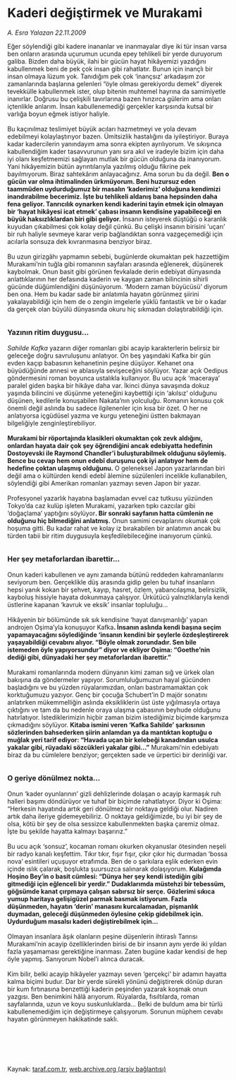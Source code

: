 # Kaderi değiştirmek ve Murakami

*A. Esra Yalazan 22.11.2009*

<div class="taraf_structure_2col_1zq">
<div class="margen_n">



 <p>Eğer söylendiği gibi kadere inananlar ve inanmayalar diye iki tür insan varsa ben onların arasında uçurumun ucunda epey tehlikeli bir yerde duruyorum galiba. Bizden daha büyük, ilahi bir gücün hayat hikâyemizi yazdığını kabullenmek beni de pek çok insan gibi rahatlatır. Bunun için inançlı bir insan olmaya lüzum yok. Tanıdığım pek çok ‘inançsız’ arkadaşım zor zamanlarında başlarına gelenleri “öyle olması gerekiyordu demek” diyerek tevekkülle kabullenmek ister, olup bitenin muhtemel hayrına da samimiyetle inanırlar. Doğrusu bu çelişkili tavırlarına bazen hınzırca gülerim ama onları içtenlikle anlarım. İnsan kabullenemediği gerçekler karşısında kutsal bir varlığa boyun eğmek istiyor haliyle. <br/><br/>Bu kaçınılmaz teslimiyet büyük acıları hazmetmeyi ve yola devam edebilmeyi kolaylaştırıyor bazen. Ümitsizlik hastalığını da iyileştiriyor. Buraya kadar kadercilerin yanındayım ama sonra ekipten ayrılıyorum. Ve sıkışınca kabullendiğim kader tasavvurunun yanı sıra akıl ve iradeyle bizim için daha iyi olanı keşfetmemizi sağlayan mutlak bir gücün olduğuna da inanıyorum. Yani hikâyemizin bütün ayrıntılarıyla yazılmış olduğu fikrine pek bayılmıyorum. Biraz sahtekârım anlayacağınız. Ama sorun bu da değil. <b>Ben o gücün var olma ihtimalinden ürkmüyorum. Beni huzursuz eden taammüden uydurduğumuz bir masalın ‘kaderimiz’ olduğuna kendimizi inandırabilme becerimiz. İşte bu tehlikeli aldanış bana hepsinden daha fena geliyor. Tanrıcılık oynarken kendi kaderini tayin etmek için olmayan bir ‘hayat hikâyesi icat etmek’ çabası insanın kendisine yapabileceği en büyük haksızlıklardan biri gibi geliyor.</b> İnsanın isteyerek düştüğü o karanlık kuyudan çıkabilmesi çok kolay değil çünkü. Bu çelişki insanın birisini ‘uçarı’ bir ruh haliyle sevmeye karar verip bağlandıktan sonra vazgeçemediği için acılarla sonsuza dek kıvranmasına benziyor biraz. <br/><br/>Bu uzun girizgâhı yapmamın sebebi, bugünlerde okumaktan pek hazzettiğim Murakami’nin tuğla gibi romanının sayfaları arasında eğlenerek, düşünerek kaybolmak. Onun basit gibi görünen fevkalade derin edebiyat dünyasında anlattıklarının her defasında kaderin ve kaygan zaman bilincinin sihirli gücünde düğümlendiğini düşünüyorum. ‘Modern zaman büyücüsü’ diyorum ben ona. Hem bu kadar sade bir anlatımla hayatın görünmez şiirini yakalayabildiği için hem de o zengin imgelerle yüklü fantastik ve bir o kadar da gerçek olan büyülü dünyasında okuru hiç sıkmadan dolaştırabildiği için. <b><br/><br/><br/><font size="3">Yazının ritim duygusu...</font></b><i> <br/><br/>Sahilde Kafka</i> yazarın diğer romanları gibi acayip karakterlerin belirsiz bir geleceğe doğru savruluşunu anlatıyor. On beş yaşındaki Kafka bir gün evden kaçıp babasının kehanetinin peşine düşüyor. Kehanet ona büyüdüğünde annesi ve ablasıyla sevişeceğini söylüyor. Yazar açık Oedipus göndermesini roman boyunca ustalıkla kullanıyor. Bu ucu açık ‘maceraya’ paralel giden başka bir hikâye daha var. İkinci dünya savaşında dokuz yaşında bilincini ve düşünme yeteneğini kaybettiği için ‘akılsız’ olduğunu düşünen, kedilerle konuşabilen Nakata’nın yolculuğu. Romanın konusu çok önemli değil aslında bu sadece ilgilenenler için kısa bir özet. O her ne anlatıyorsa içgüdüsel yazma ve kurgu yeteneğini üstten bakmayan bilgeliğiyle zenginleştirebiliyor. <b><br/><br/>Murakami bir röportajında klasikleri okumaktan çok zevk aldığını, onlardan hayata dair çok şey öğrendiğini ancak edebiyatta hedefinin Dostoyevski ile Raymond Chandler’i buluşturabilmek olduğunu söylemiş. Bence bu cevap hem onun edebî duruşunu çok iyi anlatıyor hem de hedefine çoktan ulaşmış olduğunu.</b> O geleneksel Japon yazarlarından biri değil ama o kültürden kendi edebî âlemine süzülenleri incelikle kullanabilen, söylendiği gibi Amerikan romanları yazmayı seven Japon bir yazar. <br/><br/>Profesyonel yazarlık hayatına başlamadan evvel caz tutkusu yüzünden Tokyo’da caz kulüp işleten Murakami, yazarken tıpkı cazcılar gibi ‘doğaçlama’ yaptığını söylüyor<b>. Bir sonraki sayfanın hatta cümlenin ne olduğunu hiç bilmediğini anlatmış.</b> Onun samimi cevaplarını okumak çok hoşuma gitti. Bu kadar rahat ve kolay iz bırakabilen bir anlatımın ancak bu türden tabii bir ritim duygusuyla keşfedilebileceğine inanıyorum çünkü.<b> <br/><br/><br/><font size="3">Her şey metaforlardan ibarettir...</font></b> <br/><br/>Onun kaderi kabullenen ve aynı zamanda bütünü reddeden kahramanlarını seviyorum ben. Gerçeklikle düş arasında gidip gelen bu tuhaf insanların hepsi yanık kokan bir şehvet, kayıp, hasret, özlem, yabancılaşma, belirsizlik, kayboluş hissiyle hayata dokunmaya çalışıyor. Ürkütücü yalnızlıklarıyla kendi üstlerine kapanan ‘kavruk ve eksik’ insanlar topluluğu... <br/><br/>Hikâyenin bir bölümünde sık sık kendisine ‘hayat danışmanlığı’ yapan androjen Oşima’yla konuşuyor Kafka<b>. İnsanın aslında kendi başına seçim yapamayacağını söylediğinde ‘insanın kendini bir şeylerle özdeşleştirerek yaşayabildiği cevabını alıyor. “Böyle olmak zorundadır. Sen bile istemeden öyle yapıyorsundur” diyor ve ekliyor Oşima: “Goethe’nin dediği gibi, dünyadaki her şey metaforlardan ibarettir.” </b><br/><br/>Murakami romanlarında modern dünyanın kimi zaman sığ ve ürkek olan bakışına da göndermeler yapıyor. Sorumluluğumuzun hayal gücünden başladığını ve bu yüzden rüyalarımızdan, onları bastıramamaktan çok korktuğumuzu yazıyor. Genç bir çocuğa Schubert’in D majör sonatını anlatırken mükemmelliğin aslında eksikliklerin üst üste yığılmasıyla ortaya çıktığını ve tam da bu nedenle oraya ulaşma çabasının beyhude olduğunu hatırlatıyor. İstediklerimizin hiçbir zaman bizim istediğimiz biçimde karşımıza çıkmadığını söylüyor. <b>Kitaba ismini veren ‘Kafka Sahilde’ şarkısının sözlerinden bahsederken şiirin anlamdan ya da mantıktan koptuğu o muğlak yeri tarif ediyor: “Havada uçan bir kelebeği kanadından usulca yakalar gibi, rüyadaki sözcükleri yakalar gibi...”</b> Murakami’nin edebiyatı biraz da bu cümlelere benziyor; gerçekten sade ve ürpertici bir derinliği var.<b> <br/><br/><br/><font size="3">O geriye dönülmez nokta...</font></b> <br/><br/>Onun ‘kader oyunlarının’ gizli dehlizlerinde dolaşan o acayip karmaşık ruh halleri başımı döndürüyor ve tuhaf bir biçimde rahatlatıyor. Diyor ki Oşima: “Herkesin hayatında artık geri dönülmez bir noktaya geldiği olur. Nadiren artık daha ileriye gidemeyebiliriz. O noktaya geldiğimizde, bu iyi bir şey de olsa, kötü bir şey de olsa sessizce kabullenmekten başka çaremiz olmaz. İşte bu şekilde hayatta kalmayı başarırız.” <br/><br/>Bu ucu açık ‘sonsuz’, kocaman romanı okurken okyanuslar ötesinden neşeli bir radyo kanalı keşfettim. Tıkır tıkır, fışır fışır, çıkır çıkır hiç durmadan ‘bossa nova’ esintileri uçuşuyor etrafımda. Ben de o şarkılara eşlik ederken evin içinde ıslık çalarak, boşlukta şuursuzca salınarak dolaşıyorum. <b>Kulağımda Hoşino Bey’in o basit cümlesi: “Dünya her şey kendi istediğin gibi gitmediği için eğlenceli bir yerdir.”</b> <b>Dudaklarımda müstehzi bir tebessüm, göğsümde kanat çırpmaya çalışan sabırsız bir serçe.</b> <b>Gözlerimi sıkıca yumup haritaya gelişigüzel parmak basmak istiyorum. Fazla düşünmeden, hayatın ‘derin’ manasını kurcalamadan, pişmanlık duymadan, geleceği düşünmeden öylesine çekip gidebilmek için. Uydurduğum masalsı kaderi değiştirebilmek için...</b> <br/><br/>Olmayan insanlara âşık olanların peşine düşenlerin ihtiraslı Tanrısı Murakami’nin acayip özelliklerinden birisi de bir insanın aynı yerde iki yıldan fazla yaşamaması gerektiğine inanması. Zaten bugüne kadar kendisi de hep öyle yapmış. Sanıyorum Nobel’i alınca duracak. <br/><br/>Kim bilir, belki acayip hikâyeler yazmayı seven ‘gerçekçi’ bir adamın hayatta kalma biçimi budur. Dar bir yerde sürekli yönünü değiştirerek dönüp duran bir kum fırtınasına benzettiği kaderin peşinden yazarak koşmak onun yazgısı. Ben benimkini hâlâ arıyorum. Rüyalarda, fısıltılarda, roman sayfalarında, uzun ve koyu suskunluklarda... Belki de buldum ama bir türlü kabullenemediğim için değiştirmeye çalışıyorum. Sorunun müphem cevabı hayatın görünmeyen hakikatinde saklı.</p>
<br/>
<br/>
<br/>



<br/>


<div id="taraf_not">
</div>

</div>


</div>

Kaynak: [taraf.com.tr](http://taraf.com.tr:80/makale/8641.htm), [web.archive.org (arşiv bağlantısı)](http://web.archive.org/web/20100129112821/http://taraf.com.tr:80/makale/8641.htm)

